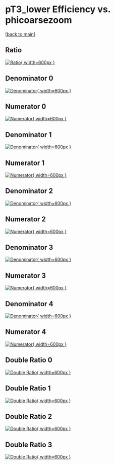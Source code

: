 # pT3_lower Efficiency vs. phicoarsezoom

[[back to main](./)]



## Ratio

[![Ratio](../mtv/var/pT3_lower_base_11_1_eff_phicoarsezoom.png){ width=600px }](../mtv/var/pT3_lower_base_11_1_eff_phicoarsezoom.pdf)

## Denominator 0

[![Denominator](../mtv/den/pT3_lower_base_11_1_eff_phicoarsezoom_den0.png){ width=600px }](../mtv/den/pT3_lower_base_11_1_eff_phicoarsezoom_den0.pdf)

## Numerator 0

[![Numerator](../mtv/num/pT3_lower_base_11_1_eff_phicoarsezoom_num0.png){ width=600px }](../mtv/num/pT3_lower_base_11_1_eff_phicoarsezoom_num0.pdf)

## Denominator 1

[![Denominator](../mtv/den/pT3_lower_base_11_1_eff_phicoarsezoom_den1.png){ width=600px }](../mtv/den/pT3_lower_base_11_1_eff_phicoarsezoom_den1.pdf)

## Numerator 1

[![Numerator](../mtv/num/pT3_lower_base_11_1_eff_phicoarsezoom_num1.png){ width=600px }](../mtv/num/pT3_lower_base_11_1_eff_phicoarsezoom_num1.pdf)

## Denominator 2

[![Denominator](../mtv/den/pT3_lower_base_11_1_eff_phicoarsezoom_den2.png){ width=600px }](../mtv/den/pT3_lower_base_11_1_eff_phicoarsezoom_den2.pdf)

## Numerator 2

[![Numerator](../mtv/num/pT3_lower_base_11_1_eff_phicoarsezoom_num2.png){ width=600px }](../mtv/num/pT3_lower_base_11_1_eff_phicoarsezoom_num2.pdf)

## Denominator 3

[![Denominator](../mtv/den/pT3_lower_base_11_1_eff_phicoarsezoom_den3.png){ width=600px }](../mtv/den/pT3_lower_base_11_1_eff_phicoarsezoom_den3.pdf)

## Numerator 3

[![Numerator](../mtv/num/pT3_lower_base_11_1_eff_phicoarsezoom_num3.png){ width=600px }](../mtv/num/pT3_lower_base_11_1_eff_phicoarsezoom_num3.pdf)

## Denominator 4

[![Denominator](../mtv/den/pT3_lower_base_11_1_eff_phicoarsezoom_den4.png){ width=600px }](../mtv/den/pT3_lower_base_11_1_eff_phicoarsezoom_den4.pdf)

## Numerator 4

[![Numerator](../mtv/num/pT3_lower_base_11_1_eff_phicoarsezoom_num4.png){ width=600px }](../mtv/num/pT3_lower_base_11_1_eff_phicoarsezoom_num4.pdf)

## Double Ratio 0

[![Double Ratio](../mtv/ratio/pT3_lower_base_11_1_eff_phicoarsezoom_ratio0.png){ width=600px }](../mtv/ratio/pT3_lower_base_11_1_eff_phicoarsezoom_ratio0.pdf)

## Double Ratio 1

[![Double Ratio](../mtv/ratio/pT3_lower_base_11_1_eff_phicoarsezoom_ratio1.png){ width=600px }](../mtv/ratio/pT3_lower_base_11_1_eff_phicoarsezoom_ratio1.pdf)

## Double Ratio 2

[![Double Ratio](../mtv/ratio/pT3_lower_base_11_1_eff_phicoarsezoom_ratio2.png){ width=600px }](../mtv/ratio/pT3_lower_base_11_1_eff_phicoarsezoom_ratio2.pdf)

## Double Ratio 3

[![Double Ratio](../mtv/ratio/pT3_lower_base_11_1_eff_phicoarsezoom_ratio3.png){ width=600px }](../mtv/ratio/pT3_lower_base_11_1_eff_phicoarsezoom_ratio3.pdf)

